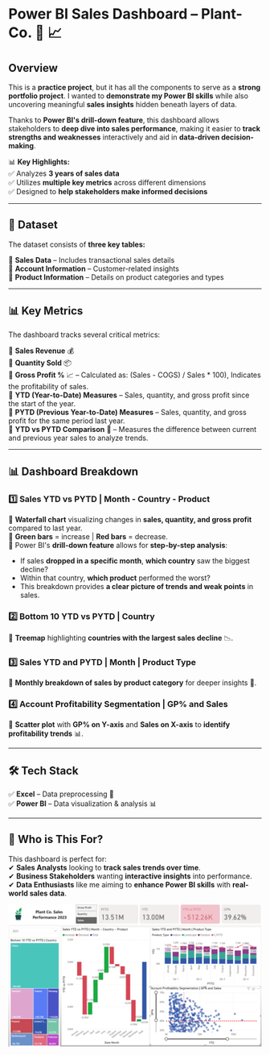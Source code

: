 # **Power BI Sales Dashboard – Plant-Co.** 🚀 📈  

## **Overview**  

This is a **practice project**, but it has all the components to serve as a **strong portfolio project**. I wanted to **demonstrate my Power BI skills** while also uncovering meaningful **sales insights** hidden beneath layers of data.  

Thanks to **Power BI's drill-down feature**, this dashboard allows stakeholders to **deep dive into sales performance**, making it easier to **track strengths and weaknesses** interactively and aid in **data-driven decision-making**.  

📊 **Key Highlights:**  
✅ Analyzes **3 years of sales data**  
✅ Utilizes **multiple key metrics** across different dimensions  
✅ Designed to **help stakeholders make informed decisions**  

---

## **📂 Dataset**  

The dataset consists of **three key tables:**  

📌 **Sales Data** – Includes transactional sales details  
📌 **Account Information** – Customer-related insights  
📌 **Product Information** – Details on product categories and types  

---

## **📊 Key Metrics**  

The dashboard tracks several critical metrics:  

📌 **Sales Revenue** 💰  
📌 **Quantity Sold** 📦  
📌 **Gross Profit %** 📈 – Calculated as:  (Sales - COGS) / Sales * 100), Indicates the profitability of sales.  
📌 **YTD (Year-to-Date) Measures** – Sales, quantity, and gross profit since the start of the year.  
📌 **PYTD (Previous Year-to-Date) Measures** – Sales, quantity, and gross profit for the same period last year.  
📌 **YTD vs PYTD Comparison** 🔄 – Measures the difference between current and previous year sales to analyze trends.  

---

## **📊 Dashboard Breakdown**  

### **1️⃣ Sales YTD vs PYTD | Month - Country - Product**  
📌 **Waterfall chart** visualizing changes in **sales, quantity, and gross profit** compared to last year.  
📌 **Green bars** = increase | **Red bars** = decrease.  
📌 Power BI's **drill-down feature** allows for **step-by-step analysis**:  
- If sales **dropped in a specific month**, **which country** saw the biggest decline?  
- Within that country, **which product** performed the worst?  
- This breakdown provides **a clear picture of trends and weak points** in sales.  

### **2️⃣ Bottom 10 YTD vs PYTD | Country**  
📌 **Treemap** highlighting **countries with the largest sales decline** 📉.  

### **3️⃣ Sales YTD and PYTD | Month | Product Type**  
📌 **Monthly breakdown of sales by product category** for deeper insights 📆.  

### **4️⃣ Account Profitability Segmentation | GP% and Sales**  
📌 **Scatter plot** with **GP% on Y-axis** and **Sales on X-axis** to **identify profitability trends** 📊.  

---

## **🛠 Tech Stack**  

✅ **Excel** – Data preprocessing 📂  
✅ **Power BI** – Data visualization & analysis 📊  

---

## **🚀 Who is This For?**  

This dashboard is perfect for:  
✔ **Sales Analysts** looking to **track sales trends over time**.  
✔ **Business Stakeholders** wanting **interactive insights** into performance.  
✔ **Data Enthusiasts** like me aiming to **enhance Power BI skills** with **real-world sales data**.  

  ![](PlantCO..png)


